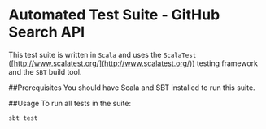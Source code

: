 # Automated Test Suite - GitHub Search API
This test suite is written in `Scala` and uses the `ScalaTest` ([http://www.scalatest.org/](http://www.scalatest.org/)) testing framework and the `SBT` build tool.

##Prerequisites
You should have Scala and SBT installed to run this suite.

##Usage
To run all tests in the suite:

```
sbt test
```